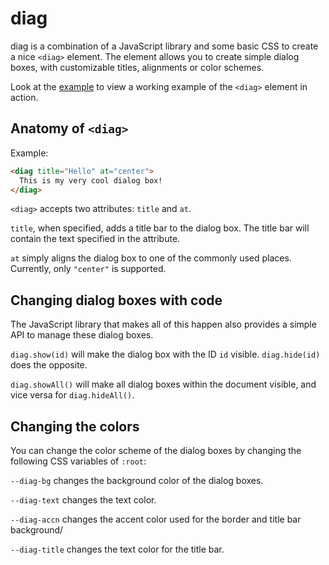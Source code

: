 # diag

diag is a combination of a JavaScript library and some basic CSS to create a
nice `<diag>` element. The element allows you to create simple dialog boxes,
with customizable titles, alignments or color schemes.

Look at the [example][example] to view a working example of the `<diag>`
element in action.

## Anatomy of `<diag>`

Example:

```html
<diag title="Hello" at="center">
  This is my very cool dialog box!
</diag>
```

`<diag>` accepts two attributes: `title` and `at`.

`title`, when specified, adds a title bar to the dialog box. The title bar will
contain the text specified in the attribute.

`at` simply aligns the dialog box to one of the commonly used places. Currently,
only `"center"` is supported.

## Changing dialog boxes with code

The JavaScript library that makes all of this happen also provides a simple API
to manage these dialog boxes.

`diag.show(id)` will make the dialog box with the ID `id` visible.
`diag.hide(id)` does the opposite.

`diag.showAll()` will make all dialog boxes within the document visible, and vice
versa for `diag.hideAll()`.

## Changing the colors

You can change the color scheme of the dialog boxes by changing the following
CSS variables of `:root`:

`--diag-bg` changes the background color of the dialog boxes.

`--diag-text` changes the text color.

`--diag-accn` changes the accent color used for the border and title bar
background/

`--diag-title` changes the text color for the title bar.

[example]: example.html
